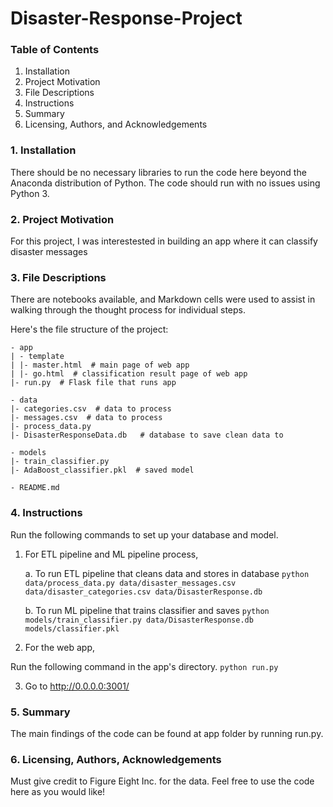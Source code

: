 # Disaster-Response-Project


### Table of Contents
1. Installation
2. Project Motivation
3. File Descriptions
4. Instructions
5. Summary
6. Licensing, Authors, and Acknowledgements


### 1. Installation
There should be no necessary libraries to run the code here beyond the Anaconda distribution of Python. The code should run with no issues using Python 3.

### 2. Project Motivation
For this project, I was interestested in building an app where it can classify disaster messages



### 3. File Descriptions
There are notebooks available, and Markdown cells were used to assist in walking through the thought process for individual steps.

Here's the file structure of the project:

```
- app
| - template
| |- master.html  # main page of web app
| |- go.html  # classification result page of web app
|- run.py  # Flask file that runs app

- data
|- categories.csv  # data to process 
|- messages.csv  # data to process
|- process_data.py
|- DisasterResponseData.db   # database to save clean data to

- models
|- train_classifier.py
|- AdaBoost_classifier.pkl  # saved model 

- README.md
```

### 4. Instructions

Run the following commands to set up your database and model.

1. For ETL pipeline and ML pipeline process,

    a. To run ETL pipeline that cleans data and stores in database
```python data/process_data.py data/disaster_messages.csv data/disaster_categories.csv data/DisasterResponse.db```

    b. To run ML pipeline that trains classifier and saves
```python models/train_classifier.py data/DisasterResponse.db models/classifier.pkl```

2. For the web app,  

Run the following command in the app's directory.
```python run.py```

3. Go to http://0.0.0.0:3001/



### 5. Summary
The main findings of the code can be found at app folder by running run.py.

### 6. Licensing, Authors, Acknowledgements

Must give credit to Figure Eight Inc. for the data. Feel free to use the code here as you would like!
